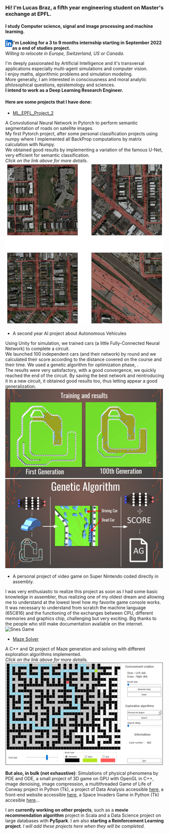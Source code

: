 ### Hi! I'm Lucas Braz, a fifth year engineering student on Master's exchange at EPFL.
#### I study Computer science, signal and image processing and machine learning.   
[<img align="left" alt="My Linkedin" width="22px" src="linkedin.svg" />](https://www.linkedin.com/in/lucas-braz-cappelo/) **I'm Looking for a 3 to 9 months internship starting in September 2022 as a end of studies project.**   
*Willing to relocate in Europe, Switzerland, US or Canada*.  

I'm deeply passionated by Artificial Intelligence and it's transversal applications especially multi-agent simulations and computer vision.   
I enjoy maths, algorithmic problems and simulation modeling.   
More generally, I am interested in consciousness and moral analytic philosophical questions, epistemology and sciences.     
**I intend to work as a Deep Learning Research Engineer.**  

#### Here are some projects that I have done:
- [ML_EPFL_Project_2](www.github.com/LucasBrazCappelo/ML_EPFL_Project_2)

A Convolutional Neural Network in Pytorch to perform semantic segmentation of roads on satellite images.  
My first Pytorch project, after some personal classification projects using numpy where I implemented all BackProp computations by matrix calculation with Numpy.   
We obtained good results by implementing a variation of the famous U-Net, very efficient for semantic classification.   
*Click on the link above for more details.*    
<img src="https://github.com/LucasBrazCappelo/ML_EPFL_Project_2/blob/main/report/figures/output_test.png" alt=U-Net width="500">   
- A second year AI project about Autonomous Vehicules

Using Unity for simulation, we trained cars (a little Fully-Connected Neural Network) to complete a circuit.  
We launched 100 independent cars (and their network) by round and we calculated their score according to the distance covered on the course and their time.
We used a genetic algorithm for optimization phase, .  
The results were very satisfactory, with a good convergence, we quickly reached the end of the circuit. By saving the best network and reintroducing it in a new circuit, it obtained good results too, thus letting appear a good generalization.   
<img src="GeneticAlgo/Result.jpg" alt="Genetic Algo Result" width="500"/> <img src="GeneticAlgo/Learning.jpg" alt="Genetic Algo" width="500"/>
- A personal project of video game on Super Nintendo coded directly in assembly.  

I was very enthusiastic to realize this project as soon as I had some basic knowledge in assembler, thus realizing one of my oldest dream and allowing me to understand at the lowest level how my favorite game console works.  
It was necessary to understand from scratch the machine language (65C816) and the functioning of the exchanges between CPU, different memories and graphics chip, challenging but very exciting. Big thanks to the people who still make documentation available on the internet.  
<img src="myGame.gif" alt="Snes Game" width="500"/>   

- [Maze Solver](https://github.com/Maxlo24/Project_CPP_4ETI)

A C++ and Qt project of Maze generation and solving with different exploration algorithms implemented.   
*Click on the link above for more details.*   
<img src="https://github.com/Maxlo24/Project_CPP_4ETI/blob/main/ExploAlgoMaze.png" alt="Maze" width="500"/>                                  
   
   
**But also, in bulk (not exhaustive)**: Simulations of physical phenomena by PDE and ODE, a small project of 3D game on GPU with OpenGL in C++, image denoising, image compression, a multithreaded Game of Life of Conway project in Python (Tk), a project of Data Analysis accessible [here](https://kallebju.github.io/ada-website/), a front-end website accessible [here](https://github.com/MathieuLeclercq/site-de-voyage), a Space Invaders Game in Python (Tk) accesible [here](https://github.com/MathieuLeclercq/Space-Invaders-)...   
   
I am **currently working on other projects**, such as a **movie recommendation algorithm** project in Scala and a Data Science project on large databases with **PySpark**. I am also **starting a Reinforcement Learning project**. *I will add these projects here when they will be completed.*
